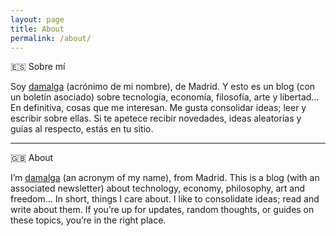 ```yaml
---
layout: page
title: About
permalink: /about/
---
```


🇪🇸 Sobre mí

Soy <a href="https://damalga.com" target="_blank" rel="noopener noreferrer">damalga</a> (acrónimo de mi nombre), de Madrid. Y esto es un blog (con un boletín asociado) sobre tecnología, economía, filosofía, arte y libertad… En definitiva, cosas que me interesan. Me gusta consolidar ideas; leer y escribir sobre ellas. Si te apetece recibir novedades, ideas aleatorias y guías al respecto, estás en tu sitio.

---

🇬🇧 About

I’m <a href="https://damalga.com" target="_blank" rel="noopener noreferrer">damalga</a> (an acronym of my name), from Madrid. This is a blog (with an associated newsletter) about technology, economy, philosophy, art and freedom… In short, things I care about. I like to consolidate ideas; read and write about them. If you’re up for updates, random thoughts, or guides on these topics, you’re in the right place.
